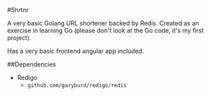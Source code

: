 
#Shrtnr

A very basic Golang URL shortener backed by Redis.
Created as an exercise in learning Go (please don't look at the Go code, it's my first project).

Has a very basic frontend angular app included.

##Dependencies

- Redigo
  - `github.com/garyburd/redigo/redis`

